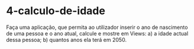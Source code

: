 # 4-calculo-de-idade
Faça uma aplicação, que permita ao utilizador inserir o ano de nascimento de uma
pessoa e o ano atual, calcule e mostre em Views:
a) a idade actual dessa pessoa;
b) quantos anos ela terá em 2050.
